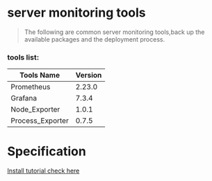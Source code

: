 # server monitoring tools

> The following are common server monitoring tools,back up the available packages and the deployment process.

### tools list:
| Tools Name | Version |
|-|-|
| Prometheus| 2.23.0 |
| Grafana| 7.3.4 |
| Node_Exporter| 1.0.1 |
| Process_Exporter| 0.7.5 |

# Specification
[Install tutorial check here](https://github.com/Joker1222/Personal-Server-Monitor/tree/master/tutorial)

